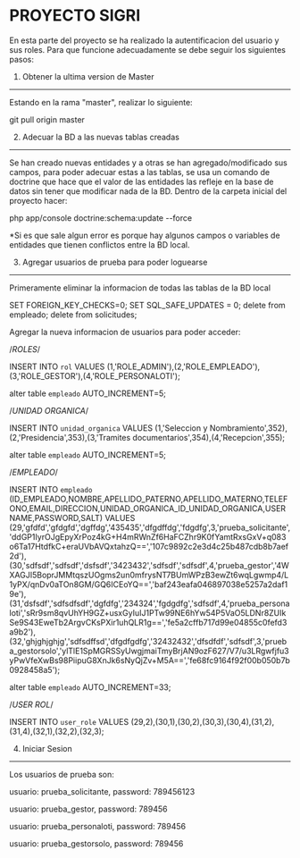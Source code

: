 PROYECTO SIGRI
==============

En esta parte del proyecto se ha realizado la autentificacion del usuario y sus roles. 
Para que funcione adecuadamente se debe seguir los siguientes pasos:


1) Obtener la ultima version de Master
--------------------------------------

Estando en la rama "master", realizar lo siguiente:

  git pull origin master


2) Adecuar la BD a las nuevas tablas creadas
--------------------------------------------

Se han creado nuevas entidades y a otras se han agregado/modificado sus campos, para poder adecuar estas a las tablas, se usa un comando de doctrine que hace que el valor de las entidades las refleje en la base de datos sin tener que modificar nada de la BD. Dentro de la carpeta inicial del proyecto hacer:

  php app/console doctrine:schema:update --force

*Si es que sale algun error es porque hay algunos campos o variables de entidades que tienen conflictos entre la BD local.


3) Agregar usuarios de prueba para poder loguearse
--------------------------------------------------

Primeramente eliminar la informacion de todas las tablas de la BD local

  SET FOREIGN_KEY_CHECKS=0; 
  SET SQL_SAFE_UPDATES = 0;
  delete from empleado;
  delete from solicitudes;

Agregar la nueva informacion de usuarios para poder acceder:

  /*ROLES*/

  INSERT INTO `rol` VALUES (1,'ROLE_ADMIN'),(2,'ROLE_EMPLEADO'),(3,'ROLE_GESTOR'),(4,'ROLE_PERSONALOTI');

  alter table `empleado` AUTO_INCREMENT=5;

  /*UNIDAD ORGANICA*/

  INSERT INTO `unidad_organica` VALUES (1,'Seleccion y Nombramiento',352),(2,'Presidencia',353),(3,'Tramites documentarios',354),(4,'Recepcion',355);

  alter table `empleado` AUTO_INCREMENT=5;

  /*EMPLEADO*/

  INSERT INTO `empleado` (ID_EMPLEADO,NOMBRE,APELLIDO_PATERNO,APELLIDO_MATERNO,TELEFONO,EMAIL,DIRECCION,UNIDAD_ORGANICA_ID_UNIDAD_ORGANICA,USERNAME,PASSWORD,SALT)
  VALUES (29,'gfdfd','gfdgfd','dgffdg','435435','dfgdffdg','fdgdfg',3,'prueba_solicitante','ddGP1IyrOJgEpyXrPoz4kG+H4mRWnZf6HaFCZhr9K0fYamtRxsGxV+q083o6Ta17HtdfkC+eraUVbAVQxtahzQ==','107c9892c2e3d4c25b487cdb8b7aef2d'),(30,'sdfsdf','sdfsdf','dsfsdf','3423432','sdfsdf','sdfsdf',4,'prueba_gestor','4WXAGJI5BoprJMMtqszUOgms2un0mfrysNT7BUmWPzB3ewZt6wqLgwmp4/L1yPX/qnDv0aTOn8GM/GQ6ICEoYQ==','baf243eafa046897038e5257a2daf19e'),(31,'dsfsdf','sdfsdfsdf','dgfdfg','234324','fgdgdfg','sdfsdf',4,'prueba_personaloti','sRr9sm8qvUhYH9GZ+usxGyIuIJ1PTw99NE6hYw54P5VaO5LDNr8ZUIkSe9S43EweTb2ArgvCKsPXir1uhQLR1g==','fe5a2cffb717d99e04855c0fefd3a9b2'),(32,'ghjghjghjg','sdfsdffsd','dfgdfgdfg','32432432','dfsdfdf','sdfsdf',3,'prueba_gestorsolo','ylTlE1SpMGRSSyUwgjmaiTmyBrjAN9ozF627/V7/u3LRgwfjfu3yPwVfeXwBs98PiipuG8XnJk6sNyQjZv+M5A==','fe68fc9164f92f00b050b7b0928458a5');

  alter table `empleado` AUTO_INCREMENT=33;

  /*USER ROL*/

  INSERT INTO `user_role` VALUES (29,2),(30,1),(30,2),(30,3),(30,4),(31,2),(31,4),(32,1),(32,2),(32,3);

4) Iniciar Sesion
-----------------

  Los usuarios de prueba son:

  usuario: prueba_solicitante, password: 789456123

  usuario: prueba_gestor, password: 789456

  usuario: prueba_personaloti, password: 789456

  usuario: prueba_gestorsolo, password: 789456

